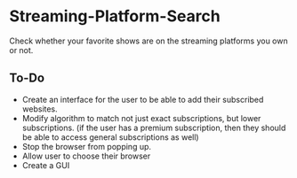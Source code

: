 # Streaming-Platform-Search
Check whether your favorite shows are on the streaming platforms you own or not.

<h2>To-Do</h2>
<ul>
  <li>Create an interface for the user to be able to add their subscribed websites.</li>
  <li>Modify algorithm to match not just exact subscriptions, but lower subscriptions. (if the user has a premium subscription, then they should be able to access general subscriptions as well)</li>
  <li>Stop the browser from popping up.</li>
  <li>Allow user to choose their browser</li>
  <li>Create a GUI</li>
</ul>
